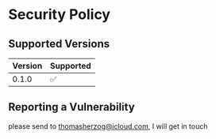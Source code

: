 # Security Policy

## Supported Versions


| Version | Supported          |
| ------- | ------------------ |
| 0.1.0   | :white_check_mark: |

## Reporting a Vulnerability

please send to thomasherzog@icloud.com, I will get in touch
